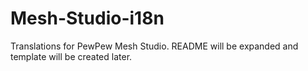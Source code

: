 # Mesh-Studio-i18n
Translations for PewPew Mesh Studio. README will be expanded and template will be created later.
